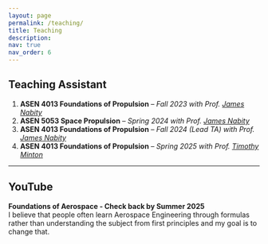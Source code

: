 ```yaml
---
layout: page
permalink: /teaching/
title: Teaching
description:
nav: true
nav_order: 6
---
```


## Teaching Assistant

1. **ASEN 4013 Foundations of Propulsion** – *Fall 2023 with Prof. [James Nabity](https://www.colorado.edu/aerospace/james-nabity)*
2. **ASEN 5053 Space Propulsion** – *Spring 2024 with Prof. [James Nabity](https://www.colorado.edu/aerospace/james-nabity)*
3. **ASEN 4013 Foundations of Propulsion** – *Fall 2024 (Lead TA) with Prof. [James Nabity](https://www.colorado.edu/aerospace/james-nabity)*
4. **ASEN 4013 Foundations of Propulsion** – *Spring 2025 with Prof. [Timothy Minton](https://www.colorado.edu/aerospace/timothy-k-minton)*

---

## YouTube
**Foundations of Aerospace - Check back by Summer 2025**  
I believe that people often learn Aerospace Engineering through formulas rather than understanding the subject from first principles and my goal is to change that.

<!--
My tutorial on 3-CNF SAT to Subset Sum reduction is the **most watched video on the topic** on the internet. 
Check out the nice comments I got :)

[[Link to the YouTube tutorial]](https://youtu.be/k8RkYp5KhhU?si=-LQI-fJ0rnPpG4gg)

<div class="video-container">
    <iframe src="https://www.youtube.com/embed/k8RkYp5KhhU"
            title="YouTube video player"
            frameborder="0"
            allow="accelerometer; autoplay; clipboard-write; encrypted-media; gyroscope; picture-in-picture"
            allowfullscreen>
    </iframe>
</div>
-->
